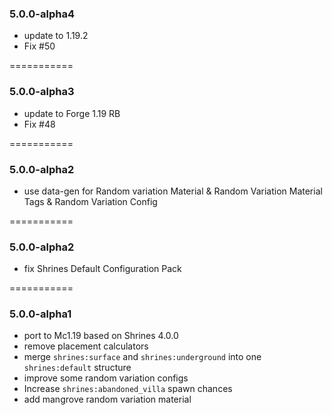 ### 5.0.0-alpha4

- update to 1.19.2
- Fix #50

===========
### 5.0.0-alpha3

- update to Forge 1.19 RB
- Fix #48

===========
### 5.0.0-alpha2

- use data-gen for Random variation Material & Random Variation Material Tags & Random Variation Config

===========
### 5.0.0-alpha2

- fix Shrines Default Configuration Pack

===========
### 5.0.0-alpha1

- port to Mc1.19 based on Shrines 4.0.0
- remove placement calculators
- merge `shrines:surface` and `shrines:underground` into one `shrines:default` structure
- improve some random variation configs
- Increase `shrines:abandoned_villa` spawn chances
- add mangrove random variation material